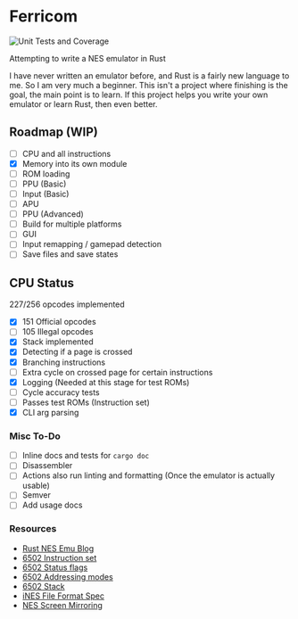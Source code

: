 # Ferricom

![Unit Tests and Coverage](https://github.com/StableCrimson/ferricom/actions/workflows/test_coverage.yml/badge.svg?event=push)

Attempting to write a NES emulator in Rust

I have never written an emulator before, and Rust is a fairly new language to me. So I am very much
a beginner. This isn't a project where finishing is the goal, the main point is to learn.
If this project helps you write your own emulator or learn Rust, then even better.

## Roadmap (WIP)

- [ ] CPU and all instructions
- [x] Memory into its own module
- [ ] ROM loading
- [ ] PPU (Basic)
- [ ] Input (Basic)
- [ ] APU
- [ ] PPU (Advanced)
- [ ] Build for multiple platforms
- [ ] GUI
- [ ] Input remapping / gamepad detection
- [ ] Save files and save states

## CPU Status

227/256 opcodes implemented

- [x] 151 Official opcodes
- [ ] 105 Illegal opcodes
- [x] Stack implemented
- [x] Detecting if a page is crossed
- [x] Branching instructions
- [ ] Extra cycle on crossed page for certain instructions
- [x] Logging (Needed at this stage for test ROMs)
- [ ] Cycle accuracy tests
- [ ] Passes test ROMs (Instruction set)
- [x] CLI arg parsing

### Misc To-Do

- [ ] Inline docs and tests for `cargo doc`
- [ ] Disassembler
- [ ] Actions also run linting and formatting (Once the emulator is actually usable)
- [ ] Semver
- [ ] Add usage docs

### Resources

- [Rust NES Emu Blog](https://bugzmanov.github.io/nes_ebook/)
- [6502 Instruction set](https://www.nesdev.org/obelisk-6502-guide/instructions.html)
- [6502 Status flags](https://www.nesdev.org/wiki/Status_flags)
- [6502 Addressing modes](https://www.nesdev.org/obelisk-6502-guide/addressing.html)
- [6502 Stack](https://www.nesdev.org/wiki/Stack)
- [iNES File Format Spec](https://www.nesdev.org/wiki/INES#Flags_6)
- [NES Screen Mirroring](https://www.nesdev.org/wiki/Mirroring)
